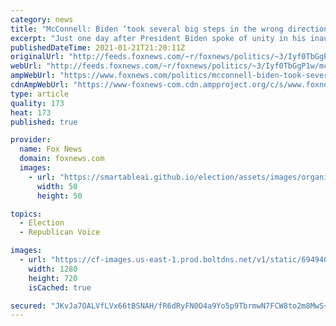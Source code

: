 ```yaml
---
category: news
title: "McConnell: Biden ‘took several big steps in the wrong direction’ on Day One"
excerpt: "Just one day after President Biden spoke of unity in his inaugural address to the nation, Senate Minority Leader Mitch McConnell says the Democrat president has headed in \"the wrong direction.\""
publishedDateTime: 2021-01-21T21:20:11Z
originalUrl: "http://feeds.foxnews.com/~r/foxnews/politics/~3/Iyf0TbGgP1w/mcconnell-biden-took-several-steps-in-the-wrong-direction-on-day-one"
webUrl: "http://feeds.foxnews.com/~r/foxnews/politics/~3/Iyf0TbGgP1w/mcconnell-biden-took-several-steps-in-the-wrong-direction-on-day-one"
ampWebUrl: "https://www.foxnews.com/politics/mcconnell-biden-took-several-steps-in-the-wrong-direction-on-day-one.amp"
cdnAmpWebUrl: "https://www-foxnews-com.cdn.ampproject.org/c/s/www.foxnews.com/politics/mcconnell-biden-took-several-steps-in-the-wrong-direction-on-day-one.amp"
type: article
quality: 173
heat: 173
published: true

provider:
  name: Fox News
  domain: foxnews.com
  images:
    - url: "https://smartableai.github.io/election/assets/images/organizations/foxnews.com-50x50.jpg"
      width: 50
      height: 50

topics:
  - Election
  - Republican Voice

images:
  - url: "https://cf-images.us-east-1.prod.boltdns.net/v1/static/694940094001/ad6f975f-2399-413d-a8ab-145d8c6f7a59/a3cbad7f-2295-4d5f-8b56-7ffdfa70f118/1280x720/match/image.jpg"
    width: 1280
    height: 720
    isCached: true

secured: "JKvJa7OALVfLVx66tBSNAH/fR6dRyFN0O4a9Yo5p9TbrmwN7FCW8to2m8MwS+ouicOsx/+QstUPAJGTPE5UWBusQ1V8DKzYP/cPYh1o3Vvc4Eam8/5MwvA2Q54Q20Gfe3i4Yjwq/frNtTnnxAYJl6PyjR6+HKN8nrG6oPaWp5PPmY3PCgOKJPZ1jZnFVDN+jyw5YhiFFmZcf9IDANYrzeu0ykopgzvgQpDLkswIF3T/xmcGdIkqa53b9liaJrxlJhXh/E54zMePssGoexL0fJSzlr9qrn2q9Jc+IILqHEwAc7bK42Q01COqi+QITeGGWQkrDqR6KFTRelTdHpqwVusb6IlyNZPnOQjlNIIu+SkU=;iPY5wMjRQL9lLWw3dJJ8FA=="
---
```


